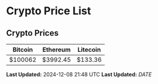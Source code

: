 # Crypto Price List

## Crypto Prices
| Bitcoin | Ethereum | Litecoin |
| ------- | -------- | -------- |
| $100062 | $3992.45 | $133.36 |
**Last Updated:** 2024-12-08 21:48 UTC
**Last Updated:** $DATE$
